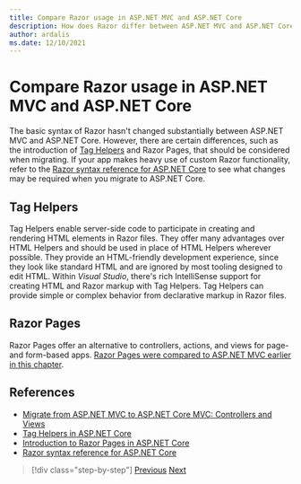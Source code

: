```yaml
---
title: Compare Razor usage in ASP.NET MVC and ASP.NET Core
description: How does Razor differ between ASP.NET MVC and ASP.NET Core?
author: ardalis
ms.date: 12/10/2021
---
```


# Compare Razor usage in ASP.NET MVC and ASP.NET Core

The basic syntax of Razor hasn't changed substantially between ASP.NET MVC and ASP.NET Core. However, there are certain differences, such as the introduction of [Tag Helpers](/aspnet/core/mvc/views/tag-helpers/intro) and Razor Pages, that should be considered when migrating. If your app makes heavy use of custom Razor functionality, refer to the [Razor syntax reference for ASP.NET Core](/aspnet/core/razor-pages) to see what changes may be required when you migrate to ASP.NET Core.

## Tag Helpers

Tag Helpers enable server-side code to participate in creating and rendering HTML elements in Razor files. They offer many advantages over HTML Helpers and should be used in place of HTML Helpers wherever possible. They provide an HTML-friendly development experience, since they look like standard HTML and are ignored by most tooling designed to edit HTML. Within _Visual Studio_, there's rich IntelliSense support for creating HTML and Razor markup with Tag Helpers. Tag Helpers can provide simple or complex behavior from declarative markup in Razor files.

## Razor Pages

Razor Pages offer an alternative to controllers, actions, and views for page- and form-based apps. [Razor Pages were compared to ASP.NET MVC earlier in this chapter](./comparing-razor-pages-aspnet-mvc.md).

## References

- [Migrate from ASP.NET MVC to ASP.NET Core MVC: Controllers and Views](/aspnet/core/migration/mvc#migrate-controllers-and-views)
- [Tag Helpers in ASP.NET Core](/aspnet/core/mvc/views/tag-helpers/intro)
- [Introduction to Razor Pages in ASP.NET Core](/aspnet/core/razor-pages)
- [Razor syntax reference for ASP.NET Core](/aspnet/core/razor-pages)

>[!div class="step-by-step"]
>[Previous](controller-differences.md)
>[Next](signalr-differences.md)
